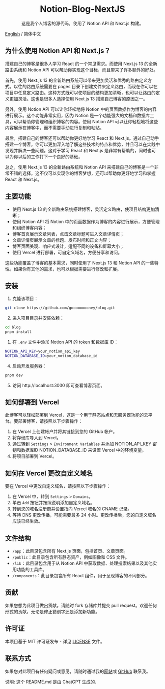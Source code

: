 
<div align="center">
 <h1>Notion-Blog-NextJS</h1>
 这是我个人博客的源代码，使用了 Notion API 和 Next.js 构建。
</div>

[English](./README.md) / 简体中文
## 为什么使用 Notion API 和 Next.js？

搭建自己的博客是很多人学习 React 的一个常见需求。而使用 Next.js 13 的全新路由系统和 Notion API 可以帮助你实现这个目标，而且带来了许多额外的好处。

首先，使用 Next.js 13 的全新路由系统可以带来更加灵活和优秀的路由定义方式。以往的路由系统需要在 pages 目录下创建文件来定义路由，而现在你可以在项目中任意定义路由。这种方式既可以使项目的结构更加清晰，也可以让路由的定义更加灵活。这也是很多人选择使用 Next.js 13 搭建自己博客的原因之一。

另外，使用 Notion API 可以让你轻松地将 Notion 中的页面数据作为博客的内容进行展示。这个功能非常实用，因为 Notion 是一个功能强大的文档和数据库工具，可以帮助你管理和组织博客的内容。使用 Notion API 可以让你轻松地将这些内容展示在博客中，而不需要手动进行复制和粘贴。

最后，搭建自己的博客还可以帮助你更好地学习 React 和 Next.js。通过自己动手搭建一个博客，你可以更加深入地了解这些技术的特点和优势，并且可以在实践中发现并解决一些问题。这对于学习 React 和 Next.js 是非常有帮助的，同时也可以为你以后的工作打下一个良好的基础。

总之，使用 Next.js 13 的全新路由系统和 Notion API 来搭建自己的博客是一个非常不错的选择。这不仅可以实现你的博客梦想，还可以帮助你更好地学习和掌握 React 和 Next.js。

## 主要功能

- 使用 Next.js 13 的全新路由系统搭建博客，灵活定义路由，使项目结构更加清晰；
- 使用 Notion API 将 Notion 中的页面数据作为博客的内容进行展示，方便管理和组织博客内容；
- 博客首页展示文章列表，点击文章标题可进入文章详情页；
- 文章详情页展示文章的标题、发布时间和正文内容；
- 博客页面美观、响应式设计，适配不同的设备和屏幕大小；
- 使用 Vercel 进行部署，可自定义域名，方便分享和访问。

这些功能覆盖了博客的基本需求，同时使用了 Next.js 13 和 Notion API 的一些特性。如果你有其他的需求，也可以根据需要进行修改和扩展。


## 安装

1. 克隆该项目：

```bash
git clone https://github.com/gooooooooney/blog.git
```

2. 进入项目目录并安装依赖：

```bash
cd blog
pnpm install
```

1. 在 `.env` 文件中添加 Notion API 的 token 和数据库 ID：

```bash
NOTION_API_KEY=your_notion_api_key
NOTION_DATABASE_ID=your_notion_database_id
```

4. 启动开发服务器：

```bash
pnpm dev
```

5. 访问 http://localhost:3000 即可查看博客页面。

## 如何部署到 Vercel

此博客可以轻松部署到 Vercel，这是一个用于静态站点和无服务器功能的云平台。要部署博客，请按照以下步骤操作：

1. 在 Vercel 上创建帐户并将其链接到您的 GitHub 帐户。
2. 将存储库导入到 Vercel。
3. 通过转到 `Settings` > `Environment Variables` 并添加 NOTION_API_KEY 密钥和数据库ID NOTION_DATABASE_ID 来设置 Vercel 中的环境变量。
4. 将项目部署到 Vercel。

## 如何在 Vercel 更改自定义域名

要在 Vercel 中更改自定义域名，请按照以下步骤操作：

1. 在 Vercel 中，转到 `Settings` > `Domains`。
2. 单击 `Add` 按钮并按照说明添加自定义域名。
3. 转到您的域名注册商并设置指向 Vercel 域名的 CNAME 记录。
4. 等待 DNS 更改传播，可能需要最多 24 小时。更改传播后，您的自定义域名应该已经生效。

## 文件结构

- `/app`：此目录包含所有 Next.js 页面，包括首页、文章页面。
- `/public`：此目录包含所有静态资产，例如图像和 CSS 文件。
- `/lib`：此目录包含用于从 Notion API 中获取数据、处理搜索结果以及其他实用功能的工具库。
- `/components`：此目录包含所有 React 组件，用于呈现博客的不同部分。


## 贡献

如果您想为此项目做出贡献，请随时 fork 存储库并提交 pull request。欢迎任何形式的贡献，无论是修正错别字还是添加新功能。

## 许可证

本项目基于 MIT 许可证发布 - 详见 [LICENSE](https://github.com/gooooooooney/blog/blob/main/LICENSE) 文件。

## 联系方式

如果您对此项目有任何疑问或意见，请随时通过我的[网站](https://gooney-blog.vercel.app)或 [GitHub](https://github.com/gooooooooney) 联系我。

说明: 这个 README.md 是由 ChatGPT 生成的.
